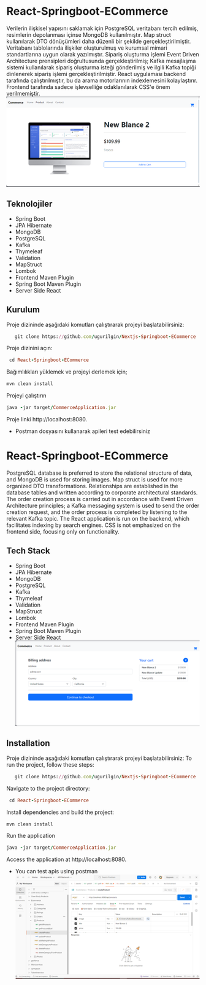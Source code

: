 # React-Springboot-ECommerce
Verilerin ilişkisel yapısını saklamak için PostgreSQL veritabanı tercih edilmiş, resimlerin depolanması içinse MongoDB kullanılmıştır. Map struct kullanılarak DTO dönüşümleri daha düzenli bir şekilde gerçekleştirilmiştir. Veritabanı tablolarında ilişkiler oluşturulmuş ve kurumsal mimari standartlarına uygun olarak yazılmıştır. Sipariş oluşturma işlemi Event Driven Architecture prensipleri doğrultusunda gerçekleştirilmiş; Kafka mesajlaşma sistemi kullanılarak sipariş oluşturma isteği gönderilmiş ve ilgili Kafka topiği dinlenerek sipariş işlemi gerçekleştirilmiştir. React uygulaması backend tarafında çalıştırılmıştır, bu da arama motorlarının indexlemesini kolaylaştırır. Frontend tarafında sadece işlevselliğe odaklanılarak CSS'e önem verilmemiştir. 
![logo](/images/3.png)


## Teknolojiler

- Spring Boot
- JPA Hibernate
- MongoDB
- PostgreSQL
- Kafka
- Thymeleaf
- Validation
- MapStruct
- Lombok
- Frontend Maven Plugin
- Spring Boot Maven Plugin
- Server Side React
  
## Kurulum

 Proje dizininde aşağıdaki komutları çalıştırarak projeyi başlatabilirsiniz:
```ruby
   git clone https://github.com/ugurilgin/Nextjs-Springboot-ECommerce
```

   Proje dizinini açın:
   ```ruby
    cd React-Springboot-ECommerce
  ```
 Bağımlılıkları yüklemek ve projeyi derlemek için;
 
  ```ruby
 mvn clean install
 ```

Projeyi çalıştırın

 ```ruby
java -jar target/CommerceApplication.jar
```

Proje linki http://localhost:8080.

- Postman dosyasını kullanarak apileri test edebilirsiniz
# React-Springboot-ECommerce

PostgreSQL database is preferred to store the relational structure of data, and MongoDB is used for storing images. Map struct is used for more organized DTO transformations. Relationships are established in the database tables and written according to corporate architectural standards. The order creation process is carried out in accordance with Event Driven Architecture principles; a Kafka messaging system is used to send the order creation request, and the order process is completed by listening to the relevant Kafka topic. The React application is run on the backend, which facilitates indexing by search engines. CSS is not emphasized on the frontend side, focusing only on functionality. 
## Tech Stack

- Spring Boot
- JPA Hibernate
- MongoDB
- PostgreSQL
- Kafka
- Thymeleaf
- Validation
- MapStruct
- Lombok
- Frontend Maven Plugin
- Spring Boot Maven Plugin
- Server Side React
![logo](/images/2.png)
## Installation

 Proje dizininde aşağıdaki komutları çalıştırarak projeyi başlatabilirsiniz:
To run the project, follow these steps:
```ruby
   git clone https://github.com/ugurilgin/Nextjs-Springboot-ECommerce
```

   Navigate to the project directory:
   ```ruby
    cd React-Springboot-ECommerce
  ```
 Install dependencies and build the project:
 
  ```ruby
 mvn clean install
 ```

Run the application

 ```ruby
java -jar target/CommerceApplication.jar
```
Access the application at http://localhost:8080.
 
- You can test apis using postman
![logo](/images/1.png)
